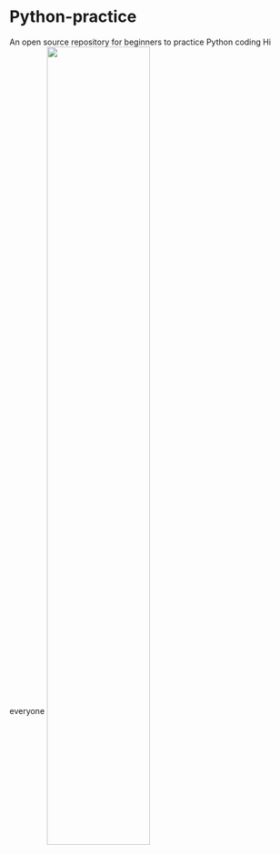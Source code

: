 # Python-practice
An open source repository for beginners to practice Python coding
Hi everyone 
<img src="https://rishavanand.github.io/static/images/greetings.gif" align="center" style="width: 60%" />

